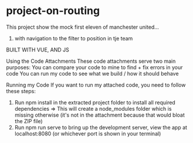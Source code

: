 # project-on-routing

This project show the mock first eleven of manchester united...
1. with navigation to the filter to position in tje team 

BUILT WITH VUE, AND JS 

Using the Code Attachments
These code attachments serve two main purposes:
You can compare your code to mine to find + fix errors in your code You can run my code to see what we build / how it should behave


Running my Code
If you want to run my attached code, you need to follow these steps:
1. Run npm install in the extracted project folder to install all required dependencies => This will create a node_modules folder which is missing otherwise (it's not in the attachment because that would bloat the ZIP file)
2. Run npm run serve to bring up the development server, view the app at localhost:8080 (or whichever port is shown in your terminal)



